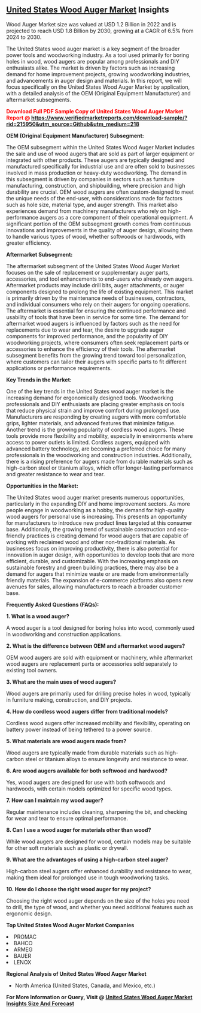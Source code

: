 <h2><a href="https://www.verifiedmarketreports.com/download-sample/?rid=215950&amp;utm_source=Github&amp;utm_medium=218" target="_blank">United States Wood Auger Market</a> Insights</h2><p>Wood Auger Market size was valued at USD 1.2 Billion in 2022 and is projected to reach USD 1.8 Billion by 2030, growing at a CAGR of 6.5% from 2024 to 2030.</p><p><div> <p>The United States wood auger market is a key segment of the broader power tools and woodworking industry. As a tool used primarily for boring holes in wood, wood augers are popular among professionals and DIY enthusiasts alike. The market is driven by factors such as increasing demand for home improvement projects, growing woodworking industries, and advancements in auger design and materials. In this report, we will focus specifically on the United States Wood Auger Market by application, with a detailed analysis of the OEM (Original Equipment Manufacturer) and aftermarket subsegments.</p> <p><strong><p><span class=""><span style="color: #ff0000;"><strong>Download Full PDF Sample Copy of United States Wood Auger Market Report</strong> @ </span><a href="https://www.verifiedmarketreports.com/download-sample/?rid=215950&amp;utm_source=Github&amp;utm_medium=218" target="_blank">https://www.verifiedmarketreports.com/download-sample/?rid=215950&amp;utm_source=Github&amp;utm_medium=218</a></span></p></strong></p> <p><strong>OEM (Original Equipment Manufacturer) Subsegment:</strong></p> <p>The OEM subsegment within the United States Wood Auger Market includes the sale and use of wood augers that are sold as part of larger equipment or integrated with other products. These augers are typically designed and manufactured specifically for industrial use and are often sold to businesses involved in mass production or heavy-duty woodworking. The demand in this subsegment is driven by companies in sectors such as furniture manufacturing, construction, and shipbuilding, where precision and high durability are crucial. OEM wood augers are often custom-designed to meet the unique needs of the end-user, with considerations made for factors such as hole size, material type, and auger strength. This market also experiences demand from machinery manufacturers who rely on high-performance augers as a core component of their operational equipment. A significant portion of the OEM subsegment growth comes from continuous innovations and improvements in the quality of auger design, allowing them to handle various types of wood, whether softwoods or hardwoods, with greater efficiency.</p> <p><strong>Aftermarket Subsegment:</strong></p> <p>The aftermarket subsegment of the United States Wood Auger Market focuses on the sale of replacement or supplementary auger parts, accessories, and tool enhancements to end-users who already own augers. Aftermarket products may include drill bits, auger attachments, or auger components designed to prolong the life of existing equipment. This market is primarily driven by the maintenance needs of businesses, contractors, and individual consumers who rely on their augers for ongoing operations. The aftermarket is essential for ensuring the continued performance and usability of tools that have been in service for some time. The demand for aftermarket wood augers is influenced by factors such as the need for replacements due to wear and tear, the desire to upgrade auger components for improved performance, and the popularity of DIY woodworking projects, where consumers often seek replacement parts or accessories to enhance the efficiency of their tools. The aftermarket subsegment benefits from the growing trend toward tool personalization, where customers can tailor their augers with specific parts to fit different applications or performance requirements.</p> <p><strong>Key Trends in the Market:</strong></p> <p>One of the key trends in the United States wood auger market is the increasing demand for ergonomically designed tools. Woodworking professionals and DIY enthusiasts are placing greater emphasis on tools that reduce physical strain and improve comfort during prolonged use. Manufacturers are responding by creating augers with more comfortable grips, lighter materials, and advanced features that minimize fatigue. Another trend is the growing popularity of cordless wood augers. These tools provide more flexibility and mobility, especially in environments where access to power outlets is limited. Cordless augers, equipped with advanced battery technology, are becoming a preferred choice for many professionals in the woodworking and construction industries. Additionally, there is a rising preference for augers made from durable materials such as high-carbon steel or titanium alloys, which offer longer-lasting performance and greater resistance to wear and tear.</p> <p><strong>Opportunities in the Market:</strong></p> <p>The United States wood auger market presents numerous opportunities, particularly in the expanding DIY and home improvement sectors. As more people engage in woodworking as a hobby, the demand for high-quality wood augers for personal use is increasing. This presents an opportunity for manufacturers to introduce new product lines targeted at this consumer base. Additionally, the growing trend of sustainable construction and eco-friendly practices is creating demand for wood augers that are capable of working with reclaimed wood and other non-traditional materials. As businesses focus on improving productivity, there is also potential for innovation in auger design, with opportunities to develop tools that are more efficient, durable, and customizable. With the increasing emphasis on sustainable forestry and green building practices, there may also be a demand for augers that minimize waste or are made from environmentally friendly materials. The expansion of e-commerce platforms also opens new avenues for sales, allowing manufacturers to reach a broader customer base.</p> <p><strong>Frequently Asked Questions (FAQs):</strong></p> <p><strong>1. What is a wood auger?</strong></p> <p>A wood auger is a tool designed for boring holes into wood, commonly used in woodworking and construction applications.</p> <p><strong>2. What is the difference between OEM and aftermarket wood augers?</strong></p> <p>OEM wood augers are sold with equipment or machinery, while aftermarket wood augers are replacement parts or accessories sold separately to existing tool owners.</p> <p><strong>3. What are the main uses of wood augers?</strong></p> <p>Wood augers are primarily used for drilling precise holes in wood, typically in furniture making, construction, and DIY projects.</p> <p><strong>4. How do cordless wood augers differ from traditional models?</strong></p> <p>Cordless wood augers offer increased mobility and flexibility, operating on battery power instead of being tethered to a power source.</p> <p><strong>5. What materials are wood augers made from?</strong></p> <p>Wood augers are typically made from durable materials such as high-carbon steel or titanium alloys to ensure longevity and resistance to wear.</p> <p><strong>6. Are wood augers available for both softwood and hardwood?</strong></p> <p>Yes, wood augers are designed for use with both softwoods and hardwoods, with certain models optimized for specific wood types.</p> <p><strong>7. How can I maintain my wood auger?</strong></p> <p>Regular maintenance includes cleaning, sharpening the bit, and checking for wear and tear to ensure optimal performance.</p> <p><strong>8. Can I use a wood auger for materials other than wood?</strong></p> <p>While wood augers are designed for wood, certain models may be suitable for other soft materials such as plastic or drywall.</p> <p><strong>9. What are the advantages of using a high-carbon steel auger?</strong></p> <p>High-carbon steel augers offer enhanced durability and resistance to wear, making them ideal for prolonged use in tough woodworking tasks.</p> <p><strong>10. How do I choose the right wood auger for my project?</strong></p> <p>Choosing the right wood auger depends on the size of the holes you need to drill, the type of wood, and whether you need additional features such as ergonomic design.</p> </div></p><p><strong>Top United States Wood Auger Market Companies</strong></p><div data-test-id=""><p><li>PROMAC</li><li> BAHCO</li><li> ARMEG</li><li> BAUER</li><li> LENOX</li></p><div><strong>Regional Analysis of&nbsp;United States Wood Auger Market</strong></div><ul><li dir="ltr"><p dir="ltr">North America&nbsp;(United States, Canada, and Mexico, etc.)</p></li></ul><p><strong>For More Information or Query, Visit @&nbsp;</strong><strong><a href="https://www.verifiedmarketreports.com/product/wood-auger-market/?utm_source=Github&amp;utm_medium=218" target="_blank">United States Wood Auger Market Insights Size And Forecast</a></strong></p></div>
